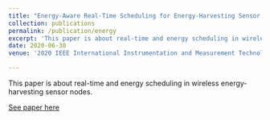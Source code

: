 ```yaml
---
title: "Energy-Aware Real-Time Scheduling for Energy-Harvesting Sensor Nodes"
collection: publications
permalink: /publication/energy
excerpt: 'This paper is about real-time and energy scheduling in wireless sensor nodes.'
date: 2020-06-30
venue: '2020 IEEE International Instrumentation and Measurement Technology Conference (I2MTC)'

---
```

This paper is about real-time and energy scheduling in wireless energy-harvesting sensor nodes.

[See paper here](https://ieeexplore.ieee.org/document/9128503)
